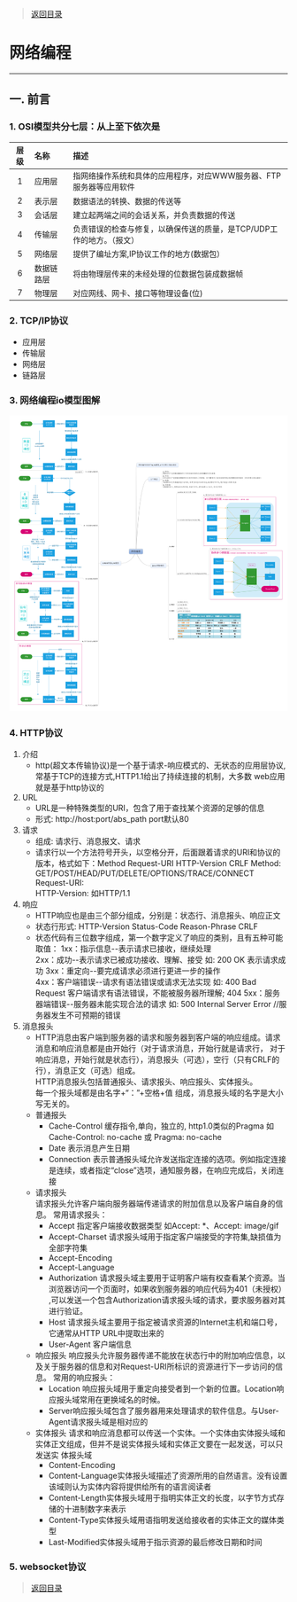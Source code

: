> [返回目录](https://github.com/Crab2died/jdepth)

#                                           网络编程
----

## 一. 前言
### 1. OSI模型共分七层：从上至下依次是
  | 层级 |  名称     |                            描述                               |
  |:---:|:----------|:--------------------------------------------------------------|
  |  1  | 应用层     |指网络操作系统和具体的应用程序，对应WWW服务器、FTP服务器等应用软件    |
  |  2  | 表示层     |数据语法的转换、数据的传送等                                      |
  |  3  | 会话层     |建立起两端之间的会话关系，并负责数据的传送                          |
  |  4  | 传输层     |负责错误的检查与修复，以确保传送的质量，是TCP/UDP工作的地方。（报文） |
  |  5  | 网络层     |提供了编址方案,IP协议工作的地方(数据包）                           |
  |  6  | 数据链路层  |将由物理层传来的未经处理的位数据包装成数据帧                       |
  |  7  | 物理层     |对应网线、网卡、接口等物理设备(位)                                |

### 2. TCP/IP协议
  - 应用层
  - 传输层
  - 网络层
  - 链路层
  
### 3. 网络编程io模型图解
  ![网络编程图解](https://raw.githubusercontent.com/Crab2died/jdepth/master/src/main/java/com/github/io/%E7%BD%91%E7%BB%9C%E7%BC%96%E7%A8%8B.png)
  
### 4. HTTP协议
  1. 介绍 
     * http(超文本传输协议)是一个基于请求-响应模式的、无状态的应用层协议,常基于TCP的连接方式,HTTP1.1给出了持续连接的机制，大多数
       web应用就是基于http协议的
  2. URL
     * URL是一种特殊类型的URI，包含了用于查找某个资源的足够的信息
     * 形式: http://host:port/abs_path  port默认80
  3. 请求
     * 组成: 请求行、消息报文、请求
     * 请求行以一个方法符号开头，以空格分开，后面跟着请求的URI和协议的版本，格式如下：Method Request-URI HTTP-Version CRLF
       Method: GET/POST/HEAD/PUT/DELETE/OPTIONS/TRACE/CONNECT   
       Request-URI:  
       HTTP-Version: 如HTTP/1.1
  4. 响应
     * HTTP响应也是由三个部分组成，分别是：状态行、消息报头、响应正文    
     * 状态行形式: HTTP-Version Status-Code Reason-Phrase CRLF
     * 状态代码有三位数字组成，第一个数字定义了响应的类别，且有五种可能取值： 
       1xx：指示信息--表示请求已接收，继续处理  
       2xx：成功--表示请求已被成功接收、理解、接受  如: 200 OK 表示请求成功
       3xx：重定向--要完成请求必须进行更进一步的操作  
       4xx：客户端错误--请求有语法错误或请求无法实现 如: 400 Bad Request 客户端请求有语法错误，不能被服务器所理解; 404
       5xx：服务器端错误--服务器未能实现合法的请求  如: 500 Internal Server Error //服务器发生不可预期的错误 
  5. 消息报头
     * HTTP消息由客户端到服务器的请求和服务器到客户端的响应组成。请求消息和响应消息都是由开始行（对于请求消息，开始行就是请求行，
       对于响应消息，开始行就是状态行），消息报头（可选），空行（只有CRLF的行），消息正文（可选）组成。  
       HTTP消息报头包括普通报头、请求报头、响应报头、实体报头。  
       每一个报头域都是由名字+“：”+空格+值 组成，消息报头域的名字是大小写无关的。  
     * 普通报头 
       - Cache-Control 缓存指令,单向，独立的, http1.0类似的Pragma  如  Cache-Control: no-cache 或 Pragma: no-cache
       - Date 表示消息产生日期
       - Connection 表示普通报头域允许发送指定连接的选项。例如指定连接是连续，或者指定“close”选项，通知服务器，在响应完成后，关闭连接
     * 请求报头  
       请求报头允许客户端向服务器端传递请求的附加信息以及客户端自身的信息。
       常用请求报头：  
       - Accept 指定客户端接收数据类型 如Accept: *、Accept: image/gif
       - Accept-Charset 请求报头域用于指定客户端接受的字符集,缺损值为全部字符集
       - Accept-Encoding  
       - Accept-Language 
       - Authorization 请求报头域主要用于证明客户端有权查看某个资源。当浏览器访问一个页面时，如果收到服务器的响应代码为401（未授权）
         ,可以发送一个包含Authorization请求报头域的请求，要求服务器对其进行验证。 
       - Host 请求报头域主要用于指定被请求资源的Internet主机和端口号，它通常从HTTP URL中提取出来的
       - User-Agent 客户端信息
     * 响应报头
       响应报头允许服务器传递不能放在状态行中的附加响应信息，以及关于服务器的信息和对Request-URI所标识的资源进行下一步访问的信息。 
       常用的响应报头： 
       - Location 响应报头域用于重定向接受者到一个新的位置。Location响应报头域常用在更换域名的时候。
       - Server响应报头域包含了服务器用来处理请求的软件信息。与User-Agent请求报头域是相对应的
     * 实体报头
       请求和响应消息都可以传送一个实体。一个实体由实体报头域和实体正文组成，但并不是说实体报头域和实体正文要在一起发送，可以只发送实
       体报头域  
       - Content-Encoding
       - Content-Language实体报头域描述了资源所用的自然语言。没有设置该域则认为实体内容将提供给所有的语言阅读者
       - Content-Length实体报头域用于指明实体正文的长度，以字节方式存储的十进制数字来表示
       - Content-Type实体报头域用语指明发送给接收者的实体正文的媒体类型
       - Last-Modified实体报头域用于指示资源的最后修改日期和时间
    
### 5. websocket协议



       
> [返回目录](https://github.com/Crab2died/jdepth)